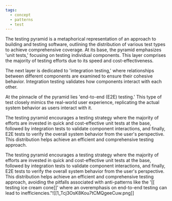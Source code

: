 ```yaml
---
tags:
  - concept
  - patterns
  - test
---
```


The testing pyramid is a metaphorical representation of an approach to building and testing software, outlining the distribution of various test types to achieve comprehensive coverage. At its base, the pyramid emphasizes 'unit tests,' focusing on testing individual components. This layer comprises the majority of testing efforts due to its speed and cost-effectiveness.

The next layer is dedicated to 'integration testing,' where relationships between different components are examined to ensure their cohesive behavior. Integration testing validates how components interact with each other.

At the pinnacle of the pyramid lies 'end-to-end (E2E) testing.' This type of test closely mimics the real-world user experience, replicating the actual system behavior as users interact with it.

The testing pyramid encourages a testing strategy where the majority of efforts are invested in quick and cost-effective unit tests at the base, followed by integration tests to validate component interactions, and finally, E2E tests to verify the overall system behavior from the user's perspective. This distribution helps achieve an efficient and comprehensive testing approach.

The testing pyramid encourages a testing strategy where the majority of efforts are invested in quick and cost-effective unit tests at the base, followed by integration tests to validate component interactions, and finally, E2E tests to verify the overall system behavior from the user's perspective. This distribution helps achieve an efficient and comprehensive testing approach, avoiding the pitfalls associated with anti-patterns like the '[[ testing ice cream cone]]' where an overemphasis on end-to-end testing can lead to inefficiencies."![[1_Tcj3OsK8Kou7tCMQgeeCuw.png]]